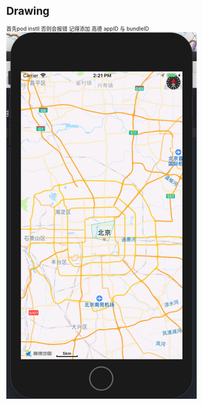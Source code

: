 # Drawing
 首先pod instll 否则会报错
记得添加 高德 appID 与 bundleID
![图片说明1](https://github.com/setvenonly/Drawing/blob/master/20181220142127.png)
